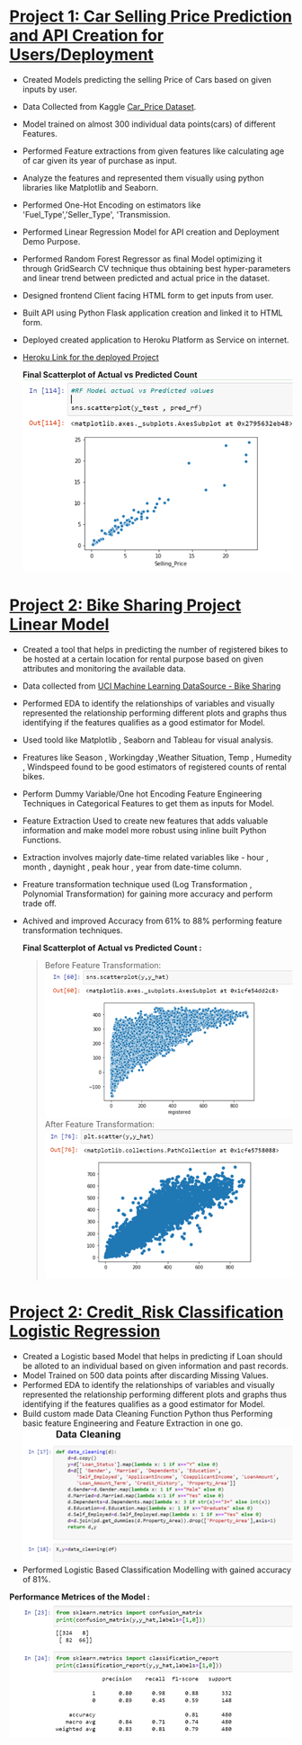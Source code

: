 # [Project 1: Car Selling Price Prediction and API Creation for Users/Deployment](https://github.com/Rohan553/Car-Price-Prod_Deployment)
         
   * Created Models predicting the selling Price of Cars based on given inputs by user.
   * Data Collected from Kaggle [Car_Price Dataset](https://www.kaggle.com/nehalbirla/vehicle-dataset-from-cardekho/download).
   * Model trained on almost 300 individual data points(cars) of different Features.
   * Performed Feature extractions from given features like calculating age of car given its year of purchase as input.
   * Analyze the features and represented them visually using python libraries like Matplotlib and Seaborn.
   * Performed One-Hot Encoding on estimators like 'Fuel_Type','Seller_Type', 'Transmission.
   * Performed Linear Regression Model for API creation and Deployment Demo Purpose.
   * Performed Random Forest Regressor as final Model optimizing it through GridSearch CV technique thus obtaining best hyper-parameters and linear trend between predicted        and actual price in the dataset.
   * Designed frontend Client facing HTML form to get inputs from user.
   * Built API using Python Flask application creation and linked it to HTML form.
   * Deployed created application to Heroku Platform as Service on internet.
   * [Heroku Link for the deployed Project](https://id.heroku.com/login) 
      
     **Final Scatterplot of Actual vs Predicted Count**
     ![](Images/car.PNG)
     
# [Project 2: Bike Sharing Project Linear Model](https://github.com/Rohan553/Bike_Sharing-Linear-Regression)
   
   * Created a tool that helps in predicting the number of registered bikes to be hosted at a certain location for rental purpose based on given attributes and monitoring          the available data.
   * Data collected from [UCI Machine Learning DataSource - Bike Sharing](https://archive.ics.uci.edu/ml/datasets/bike+sharing+dataset)
   * Performed EDA to identify the relationships of variables and visually represented the relationship performing different plots and graphs thus identifying if the features      qualifies as a good estimator for Model.
   * Used toold like Matplotlib , Seaborn and Tableau for visual analysis.
   * Freatures like Season , Workingday ,Weather Situation, Temp , Humedity , Windspeed found to be good estimators of registered counts of rental bikes.
   * Perform Dummy Variable/One hot Encoding Feature Engineering Techniques in Categorical Features to get them as inputs for Model.
   * Feature Extraction Used to create new features that adds valuable information and make model more robust using inline built Python Functions.
   * Extraction involves majorly date-time related variables like - hour , month , daynight , peak hour , year from date-time column.
   * Freature transformation technique used (Log Transformation , Polynomial Transformation) for gaining more accuracy and perform trade off.
   * Achived and improved Accuracy from 61% to 88% performing feature transformation techniques.
     
     **Final Scatterplot of Actual vs Predicted Count :** 
       > Before Feature Transformation:  
         ![](Images/before%20scatter.PNG)             
       > After Feature Transformation:
         ![](Images/after%20scatter.PNG)
      
# [Project 2: Credit_Risk Classification Logistic Regression](https://github.com/Rohan553/credit_risk_logistic)
  
  * Created a Logistic based Model that helps in predicting if Loan should be alloted to an individual based on given information and past records.
  * Model Trained on 500 data points after discarding Missing Values.
  * Performed EDA to identify the relationships of variables and visually represented the relationship performing different plots and graphs thus identifying if the features     qualifies as a good estimator for Model.
  * Build custom made Data Cleaning Function Python thus Performing basic feature Engineering and Feature Extraction in one go.
  ![](Images/data%20cleaning.PNG)
  * Performed Logistic Based Classification Modelling with gained accuracy of 81%.
  
  **Performance Metrices of the Model :**
  ![](Images/performances.PNG)
   
  
  
  
